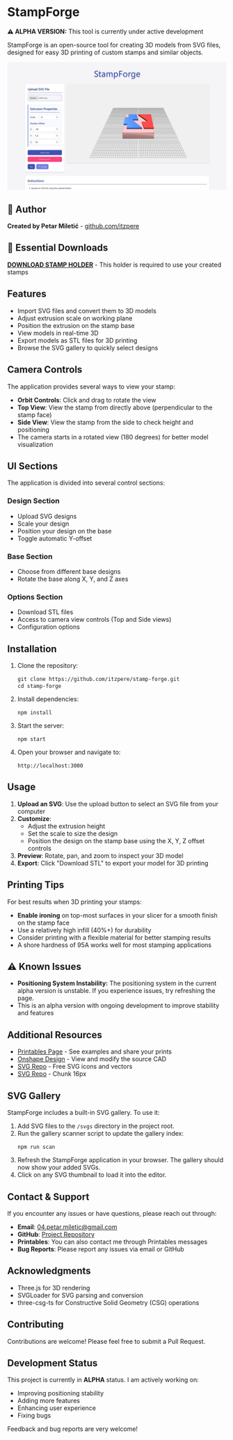 # StampForge 

**⚠️ ALPHA VERSION:** This tool is currently under active development

StampForge is an open-source tool for creating 3D models from SVG files, designed for easy 3D printing of custom stamps and similar objects.

![StampForge Screenshot](stampForge.jpg)

## 👤 Author

**Created by Petar Miletić** - [github.com/itzpere](https://github.com/itzpere)

## 🔴 Essential Downloads

**[DOWNLOAD STAMP HOLDER](https://www.printables.com/model/1285748-stampforge-customizable-svg-to-stamp)** - This holder is required to use your created stamps

## Features

- Import SVG files and convert them to 3D models
- Adjust extrusion scale on working plane
- Position the extrusion on the stamp base
- View models in real-time 3D
- Export models as STL files for 3D printing
- Browse the SVG gallery to quickly select designs

## Camera Controls

The application provides several ways to view your stamp:

- **Orbit Controls**: Click and drag to rotate the view
- **Top View**: View the stamp from directly above (perpendicular to the stamp face)
- **Side View**: View the stamp from the side to check height and positioning
- The camera starts in a rotated view (180 degrees) for better model visualization

## UI Sections

The application is divided into several control sections:

### Design Section
- Upload SVG designs
- Scale your design
- Position your design on the base
- Toggle automatic Y-offset

### Base Section
- Choose from different base designs
- Rotate the base along X, Y, and Z axes

### Options Section
- Download STL files
- Access to camera view controls (Top and Side views)
- Configuration options

## Installation

1. Clone the repository:
   ```
   git clone https://github.com/itzpere/stamp-forge.git
   cd stamp-forge
   ```

2. Install dependencies:
   ```
   npm install
   ```

3. Start the server:
   ```
   npm start
   ```

4. Open your browser and navigate to:
   ```
   http://localhost:3000
   ```

## Usage

1. **Upload an SVG**: Use the upload button to select an SVG file from your computer
2. **Customize**: 
   - Adjust the extrusion height
   - Set the scale to size the design
   - Position the design on the stamp base using the X, Y, Z offset controls
3. **Preview**: Rotate, pan, and zoom to inspect your 3D model
4. **Export**: Click "Download STL" to export your model for 3D printing

## Printing Tips

For best results when 3D printing your stamps:

- **Enable ironing** on top-most surfaces in your slicer for a smooth finish on the stamp face
- Use a relatively high infill (40%+) for durability
- Consider printing with a flexible material for better stamping results
- A shore hardness of 95A works well for most stamping applications

## ⚠️ Known Issues

- **Positioning System Instability:** The positioning system in the current alpha version is unstable. If you experience issues, try refreshing the page.
- This is an alpha version with ongoing development to improve stability and features

## Additional Resources

- [Printables Page](https://www.printables.com/model/1285748-stampforge-customizable-svg-to-stamp) - See examples and share your prints
- [Onshape Design](https://cad.onshape.com/documents/b8df565e3ee5bf1496f24090/w/ae81aeeee47b9edd37d47bd6/e/7bbac46e537c734a00283271?renderMode=0&uiState=6817b59c4f958a65368d6c7d) - View and modify the source CAD
- [SVG Repo](https://www.svgrepo.com/) - Free SVG icons and vectors
- [SVG Repo](https://www.svgrepo.com/collection/chunk-16px-thick-interface-icons/) - Chunk 16px

## SVG Gallery

StampForge includes a built-in SVG gallery. To use it:

1. Add SVG files to the `/svgs` directory in the project root.
2. Run the gallery scanner script to update the gallery index:
   ```
   npm run scan
   ```
3. Refresh the StampForge application in your browser. The gallery should now show your added SVGs.
4. Click on any SVG thumbnail to load it into the editor.

## Contact & Support

If you encounter any issues or have questions, please reach out through:

- **Email**: [04.petar.miletic@gmail.com](mailto:04.petar.miletic@gmail.com)
- **GitHub**: [Project Repository](https://github.com/itzpere/stamp-forge)
- **Printables**: You can also contact me through Printables messages
- **Bug Reports**: Please report any issues via email or GitHub

## Acknowledgments

- Three.js for 3D rendering
- SVGLoader for SVG parsing and conversion
- three-csg-ts for Constructive Solid Geometry (CSG) operations

## Contributing

Contributions are welcome! Please feel free to submit a Pull Request.

## Development Status

This project is currently in **ALPHA** status. I am actively working on:

- Improving positioning stability
- Adding more features
- Enhancing user experience
- Fixing bugs

Feedback and bug reports are very welcome!
